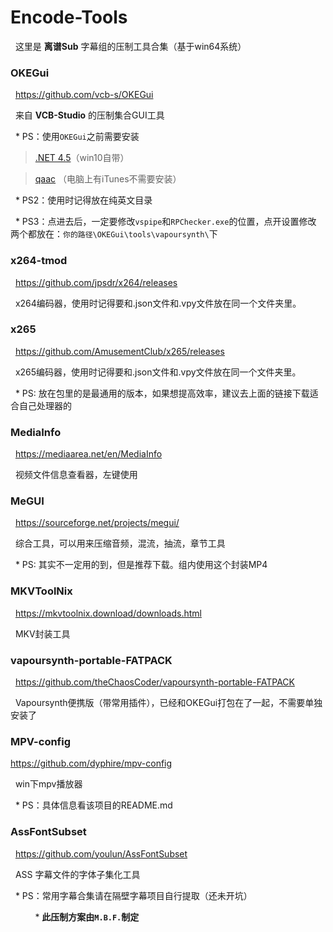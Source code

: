 # Encode-Tools

&nbsp;&nbsp;这里是 **离谱Sub** 字幕组的压制工具合集（基于win64系统）

### OKEGui

&nbsp;&nbsp;https://github.com/vcb-s/OKEGui

&nbsp;&nbsp;来自 **VCB-Studio** 的压制集合GUI工具

&nbsp;&nbsp;* PS：使用`OKEGui`之前需要安装

> [.NET 4.5](https://www.microsoft.com/zh-cn/download/details.aspx?id=30653)（win10自带）

> [qaac](https://github.com/lipusub/Encode-Tools/releases/download/1.1/AppleApplicationSupport64.msi) （电脑上有iTunes不需要安装） 

&nbsp;&nbsp;* PS2：使用时记得放在纯英文目录

&nbsp;&nbsp;* PS3：点进去后，一定要修改`vspipe`和`RPChecker.exe`的位置，点开设置修改 两个都放在：`你的路径\OKEGui\tools\vapoursynth\`下


### x264-tmod

&nbsp;&nbsp;https://github.com/jpsdr/x264/releases

&nbsp;&nbsp;x264编码器，使用时记得要和.json文件和.vpy文件放在同一个文件夹里。


### x265

&nbsp;&nbsp;https://github.com/AmusementClub/x265/releases

&nbsp;&nbsp;x265编码器，使用时记得要和.json文件和.vpy文件放在同一个文件夹里。

&nbsp;&nbsp;* PS: 放在包里的是最通用的版本，如果想提高效率，建议去上面的链接下载适合自己处理器的


### MediaInfo

&nbsp;&nbsp;https://mediaarea.net/en/MediaInfo

&nbsp;&nbsp;视频文件信息查看器，左键使用


### MeGUI

&nbsp;&nbsp;https://sourceforge.net/projects/megui/

&nbsp;&nbsp;综合工具，可以用来压缩音频，混流，抽流，章节工具

&nbsp;&nbsp;* PS: 其实不一定用的到，但是推荐下载。组内使用这个封装MP4


### MKVToolNix

&nbsp;&nbsp;https://mkvtoolnix.download/downloads.html

&nbsp;&nbsp;MKV封装工具


### vapoursynth-portable-FATPACK

&nbsp;&nbsp;https://github.com/theChaosCoder/vapoursynth-portable-FATPACK

&nbsp;&nbsp;Vapoursynth便携版（带常用插件），已经和OKEGui打包在了一起，不需要单独安装了

### MPV-config

https://github.com/dyphire/mpv-config

&nbsp;&nbsp;win下mpv播放器

&nbsp;&nbsp;* PS：具体信息看该项目的README.md

### AssFontSubset

&nbsp;&nbsp;https://github.com/youlun/AssFontSubset

&nbsp;&nbsp;ASS 字幕文件的字体子集化工具

&nbsp;&nbsp;* PS：常用字幕合集请在隔壁字幕项目自行提取（还未开坑）

&nbsp;&nbsp;&nbsp;&nbsp;&nbsp;&nbsp;&nbsp;&nbsp;&nbsp;&nbsp;* **此压制方案由`M.B.F.`制定**
